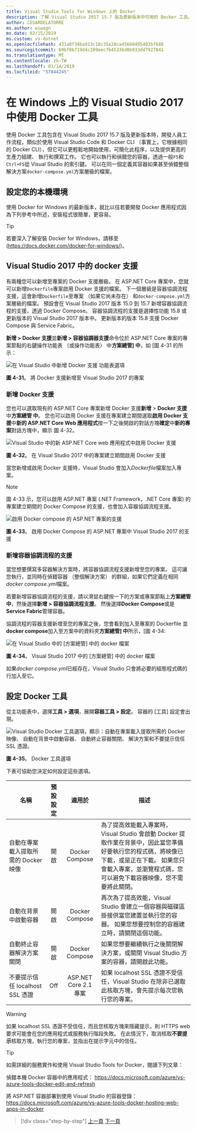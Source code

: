 ```yaml
---
title: Visual Studio Tools for Windows 上的 Docker
description: 了解 Visual Studio 2017 15.7 版及更新版本中可用的 Docker 工具。
author: CESARDELATORRE
ms.author: wiwagn
ms.date: 02/15/2019
ms.custom: vs-dotnet
ms.openlocfilehash: 431a0f34ba913c18c35e28ca45660495403bf688
ms.sourcegitcommit: 69bf8b719d4c289eec7b45336d0b933dd7927841
ms.translationtype: MT
ms.contentlocale: zh-TW
ms.lasthandoff: 03/14/2019
ms.locfileid: "57844245"
---
```

# <a name="use-docker-tools-in-visual-studio-2017-on-windows"></a>在 Windows 上的 Visual Studio 2017 中使用 Docker 工具

使用 Docker 工具包含在 Visual Studio 2017 15.7 版及更新版本時，開發人員工作流程，類似於使用 Visual Studio Code 和 Docker CLI （事實上，它根據相同的 Docker CLI），但它可以更輕鬆地開始使用，可簡化此程序，以及提供更高的生產力組建、 執行和撰寫工作。 它也可以執行和偵錯您的容器，透過一般`F5`和`Ctrl+F5`從 Visual Studio 的索引鍵。 可以在同一個定義其容器如果甚至偵錯整個解決方案`docker-compose.yml`方案層級的檔案。

## <a name="configure-your-local-environment"></a>設定您的本機環境

使用 Docker for Windows 的最新版本，就比以往若要開發 Docker 應用程式因為下列參考中所述，安裝程式很簡單，更容易。

> [!TIP]
> 若要深入了解安裝 Docker for Windows，請移至 (<https://docs.docker.com/docker-for-windows/>)。

## <a name="docker-support-in-visual-studio-2017"></a>Visual Studio 2017 中的 docker 支援

有兩種您可以新增至專案的 Docker 支援層級。 在 ASP.NET Core 專案中，您就可以新增`Dockerfile`專案啟用 Docker 支援的檔案。 下一個層級是容器協調流程支援，這會新增`Dockerfile`至專案 （如果它尚未存在） 和`docker-compose.yml`方案層級的檔案。 預設會在 Visual Studio 2017 版本 15.0 到 15.7 新增容器協調流程的支援，透過 Docker Compose。 容器協調流程的支援是選擇性功能 15.8 或更新版本的 Visual Studio 2017 版本中。 更新版本的版本 15.8 支援 Docker Compose 與 Service Fabric。

**新增 > Docker 支援**並**新增 > 容器協調器支援**命令位於 ASP.NET Core 專案的專案節點的右鍵操作功能表 （或操作功能表） 中**方案總管] 中**，如 [圖 4-31 的所示：

![在 Visual Studio 中新增 Docker 支援 功能表選項](./media/add-docker-support-menu.png)

**圖 4-31**。 將 Docker 支援新增至 Visual Studio 2017 的專案

### <a name="add-docker-support"></a>新增 Docker 支援

您也可以選取現有的 ASP.NET Core 專案新增 Docker 支援**新增** > **Docker 支援**中**方案總管 中**。 您也可以啟用 Docker 支援在專案建立期間選取**啟用 Docker 支援**中**新的 ASP.NET Core Web 應用程式**按一下之後開啟的對話方塊**確定**中**新的專案**對話方塊中，顯示 圖 4-32。

![Visual Studio 中的新 ASP.NET Core web 應用程式中啟用 Docker 支援](./media/enable-docker-support-visual-studio.png)

**圖 4-32**。 在 Visual Studio 2017 中的專案建立期間啟用 Docker 支援

當您新增或啟用 Docker 支援時，Visual Studio 會加入*Dockerfile*檔案加入專案。

> [!NOTE]
> 圖 4-33 示，您可以啟用 ASP.NET 專案 (.NET Framework，.NET Core 專案) 的專案建立期間的 Docker Compose 的支援，也會加入容器協調流程支援。

![啟用 Docker compose 的 ASP.NET 專案的支援](media/enable-docker-compose-support.png)

**圖 4-33**。 啟用 Docker Compose 的 ASP.NET 專案中 Visual Studio 2017 的支援

### <a name="add-container-orchestration-support"></a>新增容器協調流程的支援

當您想要撰寫多容器解決方案時，將容器協調流程支援新增至您的專案。 這可讓您執行，並同時在偵錯容器 （整個解決方案） 的群組，如果它們定義在相同*docker compose.yml*檔案。

若要新增容器協調流程的支援，請以滑鼠右鍵按一下的方案或專案節點上**方案總管 中**，然後選擇**新增 > 容器協調流程支援**。 然後選擇**Docker Compose**或是**Service Fabric**管理容器。

協調流程的容器支援新增至您的專案之後，您會看到加入至專案的 Dockerfile 並**docker compose**加入至方案中的資料夾**方案總管] 中**所示，[圖 4-34:

![在 Visual Studio 中的 [方案總管] 中的 docker 檔案](media/docker-support-solution-explorer.png)

**圖 4-34**。 Visual Studio 2017 中的 [方案總管] 中的 docker 檔案

如果*docker compose.yml*已經存在，Visual Studio 只會將必要的組態程式碼的行加入至它。

## <a name="configure-docker-tools"></a>設定 Docker 工具

從主功能表中，選擇**工具 > 選項**，展開**容器工具 > 設定**。 容器的 [工具] 設定會出現。

![Visual Studio Docker 工具選項，顯示：自動在專案載入提取所需的 Docker 映像、 自動在背景中啟動容器、 自動終止容器關閉、 解決方案和不要提示信任 SSL 憑證。](./media/visual-studio-docker-tools-options.png)

**圖 4-35**。 Docker 工具選項

下表可協助您決定如何設定這些選項。

| 名稱 | 預設設定 | 適用於 | 描述 |
| -----|:---------------:|:----------:| ----------- |
| 自動在專案載入提取所需的 Docker 映像 | 開啟 | Docker Compose | 為了提高效能載入專案時，Visual Studio 會啟動 Docker 提取作業在背景中，因此當您準備好要執行您的程式碼，將映像已下載，或是正在下載。 如果您只會載入專案，並瀏覽程式碼，您可以避免下載容器映像，您不需要將此關閉。 |
| 自動在背景中啟動容器 | 開啟 | Docker Compose | 再次為了提高效能，Visual Studio 會建立一個容器與磁碟區掛接供當您建置並執行您的容器。 如果您想要控制您的容器建立時，請關閉這個功能。 |
| 自動終止容器解決方案關閉 | 開啟 | Docker Compose | 如果您想要繼續執行之後關閉解決方案，或關閉 Visual Studio 方案的容器，請開啟此功能。 |
| 不要提示信任 localhost SSL 憑證 | Off | ASP.NET Core 2.1 專案 | 如果 localhost SSL 憑證不受信任，Visual Studio 在除非已選取此核取方塊，會先提示每次您執行您的專案。 |

> [!WARNING]
> 如果 localhost SSL 憑證不受信任，而且您核取方塊來隱藏提示，則 HTTPS web 要求可能會在您的應用程式或服務執行階段失敗。 在此情況下，取消核取**不要提示**核取方塊，執行您的專案，並指出在提示字元中的信任。

> [!TIP]
> 如需詳細的服務實作和使用 Visual Studio Tools for Docker，閱讀下列文章：
>
>偵錯本機 Docker 容器中的應用程式： <https://docs.microsoft.com/azure/vs-azure-tools-docker-edit-and-refresh>
>
>將 ASP.NET 容器部署到使用 Visual Studio 的容器登錄： <https://docs.microsoft.com/azure/vs-azure-tools-docker-hosting-web-apps-in-docker>

>[!div class="step-by-step"]
>[上一頁](docker-apps-inner-loop-workflow.md)
>[下一頁](set-up-windows-containers-with-powershell.md)
